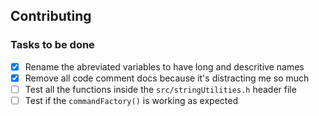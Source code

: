## Contributing
### Tasks to be done
+ [x] Rename the abreviated variables to have long and descritive names
+ [x] Remove all code comment docs because it's distracting me so much
+ [ ] Test all the functions inside the `src/stringUtilities.h` header file
+ [ ] Test if the `commandFactory()` is working as expected